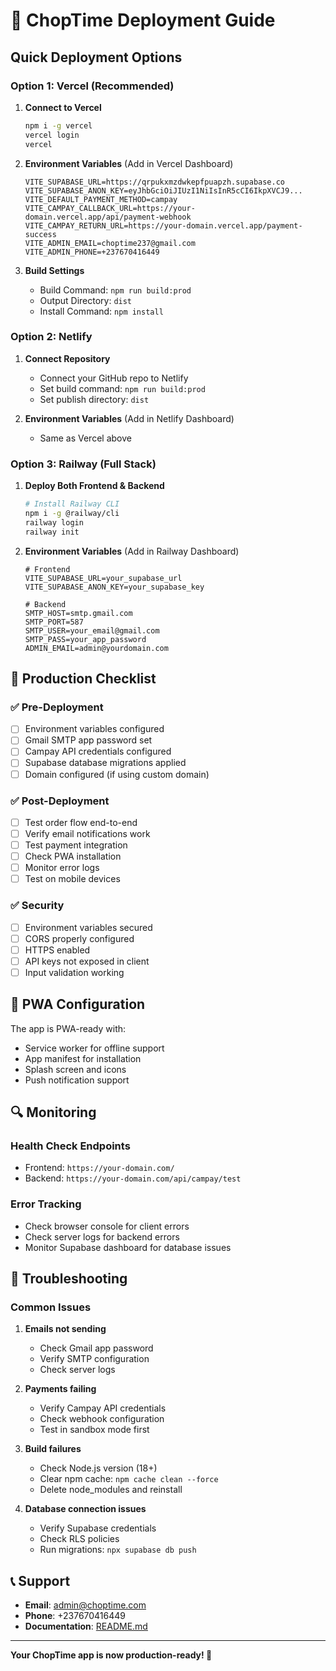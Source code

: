 # 🚀 ChopTime Deployment Guide

## Quick Deployment Options

### Option 1: Vercel (Recommended)

1. **Connect to Vercel**
   ```bash
   npm i -g vercel
   vercel login
   vercel
   ```

2. **Environment Variables** (Add in Vercel Dashboard)
   ```env
   VITE_SUPABASE_URL=https://qrpukxmzdwkepfpuapzh.supabase.co
   VITE_SUPABASE_ANON_KEY=eyJhbGciOiJIUzI1NiIsInR5cCI6IkpXVCJ9...
   VITE_DEFAULT_PAYMENT_METHOD=campay
   VITE_CAMPAY_CALLBACK_URL=https://your-domain.vercel.app/api/payment-webhook
   VITE_CAMPAY_RETURN_URL=https://your-domain.vercel.app/payment-success
   VITE_ADMIN_EMAIL=choptime237@gmail.com
   VITE_ADMIN_PHONE=+237670416449
   ```

3. **Build Settings**
   - Build Command: `npm run build:prod`
   - Output Directory: `dist`
   - Install Command: `npm install`

### Option 2: Netlify

1. **Connect Repository**
   - Connect your GitHub repo to Netlify
   - Set build command: `npm run build:prod`
   - Set publish directory: `dist`

2. **Environment Variables** (Add in Netlify Dashboard)
   - Same as Vercel above

### Option 3: Railway (Full Stack)

1. **Deploy Both Frontend & Backend**
   ```bash
   # Install Railway CLI
   npm i -g @railway/cli
   railway login
   railway init
   ```

2. **Environment Variables** (Add in Railway Dashboard)
   ```env
   # Frontend
   VITE_SUPABASE_URL=your_supabase_url
   VITE_SUPABASE_ANON_KEY=your_supabase_key
   
   # Backend
   SMTP_HOST=smtp.gmail.com
   SMTP_PORT=587
   SMTP_USER=your_email@gmail.com
   SMTP_PASS=your_app_password
   ADMIN_EMAIL=admin@yourdomain.com
   ```

## 🔧 Production Checklist

### ✅ Pre-Deployment
- [ ] Environment variables configured
- [ ] Gmail SMTP app password set
- [ ] Campay API credentials configured
- [ ] Supabase database migrations applied
- [ ] Domain configured (if using custom domain)

### ✅ Post-Deployment
- [ ] Test order flow end-to-end
- [ ] Verify email notifications work
- [ ] Test payment integration
- [ ] Check PWA installation
- [ ] Monitor error logs
- [ ] Test on mobile devices

### ✅ Security
- [ ] Environment variables secured
- [ ] CORS properly configured
- [ ] HTTPS enabled
- [ ] API keys not exposed in client
- [ ] Input validation working

## 📱 PWA Configuration

The app is PWA-ready with:
- Service worker for offline support
- App manifest for installation
- Splash screen and icons
- Push notification support

## 🔍 Monitoring

### Health Check Endpoints
- Frontend: `https://your-domain.com/`
- Backend: `https://your-domain.com/api/campay/test`

### Error Tracking
- Check browser console for client errors
- Check server logs for backend errors
- Monitor Supabase dashboard for database issues

## 🚨 Troubleshooting

### Common Issues

1. **Emails not sending**
   - Check Gmail app password
   - Verify SMTP configuration
   - Check server logs

2. **Payments failing**
   - Verify Campay API credentials
   - Check webhook configuration
   - Test in sandbox mode first

3. **Build failures**
   - Check Node.js version (18+)
   - Clear npm cache: `npm cache clean --force`
   - Delete node_modules and reinstall

4. **Database connection issues**
   - Verify Supabase credentials
   - Check RLS policies
   - Run migrations: `npx supabase db push`

## 📞 Support

- **Email**: admin@choptime.com
- **Phone**: +237670416449
- **Documentation**: [README.md](README.md)

---

**Your ChopTime app is now production-ready! 🎉** 